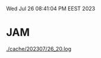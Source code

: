 Wed Jul 26 08:41:04 PM EEST 2023
# JAM
<a href='./cache/202307/26_20.log'>./cache/202307/26_20.log</a>
